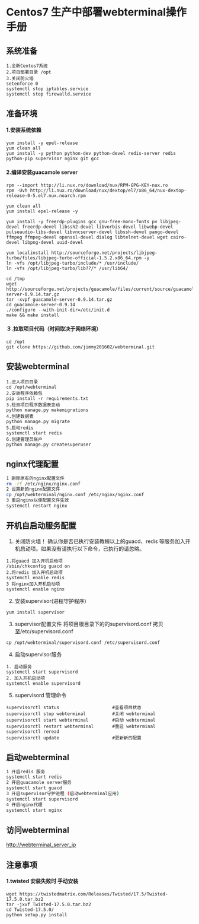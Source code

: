 # Centos7 生产中部署webterminal操作手册

## 系统准备

```
1.全新Centos7系统
2.项目部署目录 /opt
3.关闭防火墙
setenforce 0
systemctl stop iptables.service
systemctl stop firewalld.service
```

## 准备环境

#### 1.安装系统依赖

```
yum install -y epel-release
yum clean all
yum install -y python python-dev python-devel redis-server redis python-pip supervisor nginx git gcc 
```

#### 2.编译安装guacamole server

```
rpm --import http://li.nux.ro/download/nux/RPM-GPG-KEY-nux.ro
rpm -Uvh http://li.nux.ro/download/nux/dextop/el7/x86_64/nux-dextop-release-0-5.el7.nux.noarch.rpm

yum clean all
yum install epel-release -y

yum install -y freerdp-plugins gcc gnu-free-mono-fonts pv libjpeg-devel freerdp-devel libssh2-devel libvorbis-devel libwebp-devel pulseaudio-libs-devel libvncserver-devel libssh-devel pango-devel ffmpeg ffmpeg-devel openssl-devel dialog libtelnet-devel wget cairo-devel libpng-devel uuid-devel

yum localinstall http://sourceforge.net/projects/libjpeg-turbo/files/libjpeg-turbo-official-1.5.2.x86_64.rpm -y
ln -vfs /opt/libjpeg-turbo/include/* /usr/include/
ln -vfs /opt/libjpeg-turbo/lib??/* /usr/lib64/

cd /tmp
wget http://sourceforge.net/projects/guacamole/files/current/source/guacamole-server-0.9.14.tar.gz
tar -xvpf guacamole-server-0.9.14.tar.gz
cd guacamole-server-0.9.14
./configure --with-init-dir=/etc/init.d
make && make install
```

#### ３.拉取项目代码（时间取决于网络环境）

```
cd /opt
git clone https://github.com/jimmy201602/webterminal.git
```

## 安装webterminal 

```
1.进入项目目录
cd /opt/webterminal
2.安装程序依赖包
pip install -r requirements.txt
3.检测项目程序数据表变动
python manage.py makemigrations
4.创建数据表
python manage.py migrate
5.启动redis
systemctl start redis
6.创建管理员账户
python manage.py createsuperuser
```

## nginx代理配置
```sh
1 删除原有的nginx配置文件
rm -rf /etc/nginx/nginx.conf
2 设置新的nginx配置文件
cp /opt/webterminal/nginx.conf /etc/nginx/nginx.conf
3 重启nginx以使配置文件生效
systemctl restart nginx
```

## 开机自启动服务配置

1. 关闭防火墙！ 确认你是否已执行安装教程以上的guacd、redis 等服务加入开机启动项。如果没有请执行以下命令，已执行的请忽略。

```
1.将guacd 加入开机启动项
/sbin/chkconfig guacd on
2.将redis 加入开机启动项
systemctl enable redis
3 将nginx加入开机启动项
systemctl enable nginx
```

2. 安装supervisor(进程守护程序)

```
yum install supervisor
```

3. supervisor配置文件
将项目根目录下的的supervisord.conf 拷贝至/etc/supervisord.conf
```
cp /opt/webterminal/supervisord.conf /etc/supervisord.conf
```
4. 启动supervisor服务

```
1. 启动服务
systemctl start supervisord
2. 加入开机启动项
systemctl enable supervisord
```

5. supervisord 管理命令

```
supervisorctl status                    #查看项目状态
supervisorctl stop webterminal          #关闭 webterminal
supervisorctl start webterminal         #启动 webterminal
supervisorctl restart webterminal       #重启 webterminal
supervisorctl reread
supervisorctl update                    #更新新的配置
```

## 启动webterminal
```sh
1 开启redis 服务
systemctl start redis
2 开启guacamole server服务
systemctl start guacd
3 开启supervisor守护进程 (启动webterminal应用)
systemctl start supervisord
4 开启nginx代理
systemctl start nginx
```
## 访问webterminal

[http://webterminal_server_ip](http://webterminal_server_ip)

## 注意事项

#### 1.twisted 安装失败时 手动安装

```
wget https://twistedmatrix.com/Releases/Twisted/17.5/Twisted-17.5.0.tar.bz2
tar -jxvf Twisted-17.5.0.tar.bz2
cd Twisted-17.5.0/
python setup.py install
```